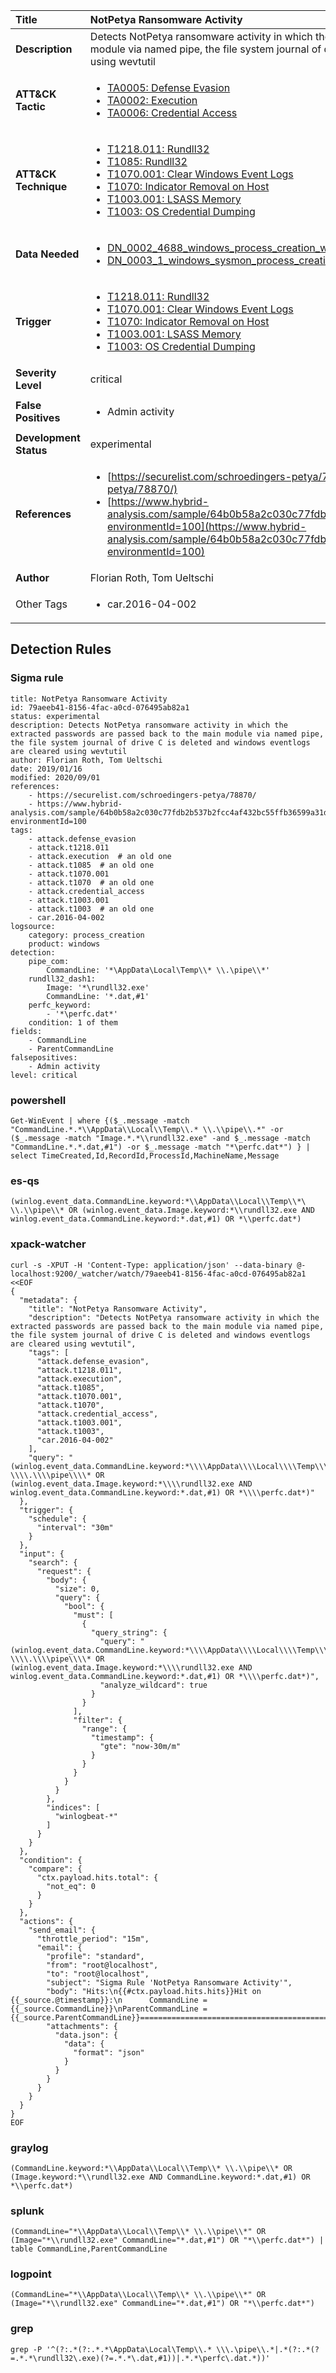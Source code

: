 | Title                    | NotPetya Ransomware Activity       |
|:-------------------------|:------------------|
| **Description**          | Detects NotPetya ransomware activity in which the extracted passwords are passed back to the main module via named pipe, the file system journal of drive C is deleted and windows eventlogs are cleared using wevtutil |
| **ATT&amp;CK Tactic**    |  <ul><li>[TA0005: Defense Evasion](https://attack.mitre.org/tactics/TA0005)</li><li>[TA0002: Execution](https://attack.mitre.org/tactics/TA0002)</li><li>[TA0006: Credential Access](https://attack.mitre.org/tactics/TA0006)</li></ul>  |
| **ATT&amp;CK Technique** | <ul><li>[T1218.011: Rundll32](https://attack.mitre.org/techniques/T1218/011)</li><li>[T1085: Rundll32](https://attack.mitre.org/techniques/T1085)</li><li>[T1070.001: Clear Windows Event Logs](https://attack.mitre.org/techniques/T1070/001)</li><li>[T1070: Indicator Removal on Host](https://attack.mitre.org/techniques/T1070)</li><li>[T1003.001: LSASS Memory](https://attack.mitre.org/techniques/T1003/001)</li><li>[T1003: OS Credential Dumping](https://attack.mitre.org/techniques/T1003)</li></ul>  |
| **Data Needed**          | <ul><li>[DN_0002_4688_windows_process_creation_with_commandline](../Data_Needed/DN_0002_4688_windows_process_creation_with_commandline.md)</li><li>[DN_0003_1_windows_sysmon_process_creation](../Data_Needed/DN_0003_1_windows_sysmon_process_creation.md)</li></ul>  |
| **Trigger**              | <ul><li>[T1218.011: Rundll32](../Triggers/T1218.011.md)</li><li>[T1070.001: Clear Windows Event Logs](../Triggers/T1070.001.md)</li><li>[T1070: Indicator Removal on Host](../Triggers/T1070.md)</li><li>[T1003.001: LSASS Memory](../Triggers/T1003.001.md)</li><li>[T1003: OS Credential Dumping](../Triggers/T1003.md)</li></ul>  |
| **Severity Level**       | critical |
| **False Positives**      | <ul><li>Admin activity</li></ul>  |
| **Development Status**   | experimental |
| **References**           | <ul><li>[https://securelist.com/schroedingers-petya/78870/](https://securelist.com/schroedingers-petya/78870/)</li><li>[https://www.hybrid-analysis.com/sample/64b0b58a2c030c77fdb2b537b2fcc4af432bc55ffb36599a31d418c7c69e94b1?environmentId=100](https://www.hybrid-analysis.com/sample/64b0b58a2c030c77fdb2b537b2fcc4af432bc55ffb36599a31d418c7c69e94b1?environmentId=100)</li></ul>  |
| **Author**               | Florian Roth, Tom Ueltschi |
| Other Tags           | <ul><li>car.2016-04-002</li></ul> | 

## Detection Rules

### Sigma rule

```
title: NotPetya Ransomware Activity
id: 79aeeb41-8156-4fac-a0cd-076495ab82a1
status: experimental
description: Detects NotPetya ransomware activity in which the extracted passwords are passed back to the main module via named pipe, the file system journal of drive C is deleted and windows eventlogs are cleared using wevtutil
author: Florian Roth, Tom Ueltschi
date: 2019/01/16
modified: 2020/09/01
references:
    - https://securelist.com/schroedingers-petya/78870/
    - https://www.hybrid-analysis.com/sample/64b0b58a2c030c77fdb2b537b2fcc4af432bc55ffb36599a31d418c7c69e94b1?environmentId=100
tags:
    - attack.defense_evasion
    - attack.t1218.011
    - attack.execution  # an old one
    - attack.t1085  # an old one
    - attack.t1070.001
    - attack.t1070  # an old one
    - attack.credential_access
    - attack.t1003.001
    - attack.t1003  # an old one
    - car.2016-04-002
logsource:
    category: process_creation
    product: windows
detection:
    pipe_com:
        CommandLine: '*\AppData\Local\Temp\\* \\.\pipe\\*'
    rundll32_dash1:
        Image: '*\rundll32.exe'
        CommandLine: '*.dat,#1'
    perfc_keyword:
        - '*\perfc.dat*'
    condition: 1 of them
fields:
    - CommandLine
    - ParentCommandLine
falsepositives:
    - Admin activity
level: critical

```





### powershell
    
```
Get-WinEvent | where {($_.message -match "CommandLine.*.*\\AppData\\Local\\Temp\\.* \\.\\pipe\\.*" -or ($_.message -match "Image.*.*\\rundll32.exe" -and $_.message -match "CommandLine.*.*.dat,#1") -or $_.message -match "*\perfc.dat*") } | select TimeCreated,Id,RecordId,ProcessId,MachineName,Message
```


### es-qs
    
```
(winlog.event_data.CommandLine.keyword:*\\AppData\\Local\\Temp\\*\ \\.\\pipe\\* OR (winlog.event_data.Image.keyword:*\\rundll32.exe AND winlog.event_data.CommandLine.keyword:*.dat,#1) OR *\\perfc.dat*)
```


### xpack-watcher
    
```
curl -s -XPUT -H 'Content-Type: application/json' --data-binary @- localhost:9200/_watcher/watch/79aeeb41-8156-4fac-a0cd-076495ab82a1 <<EOF
{
  "metadata": {
    "title": "NotPetya Ransomware Activity",
    "description": "Detects NotPetya ransomware activity in which the extracted passwords are passed back to the main module via named pipe, the file system journal of drive C is deleted and windows eventlogs are cleared using wevtutil",
    "tags": [
      "attack.defense_evasion",
      "attack.t1218.011",
      "attack.execution",
      "attack.t1085",
      "attack.t1070.001",
      "attack.t1070",
      "attack.credential_access",
      "attack.t1003.001",
      "attack.t1003",
      "car.2016-04-002"
    ],
    "query": "(winlog.event_data.CommandLine.keyword:*\\\\AppData\\\\Local\\\\Temp\\\\*\\ \\\\.\\\\pipe\\\\* OR (winlog.event_data.Image.keyword:*\\\\rundll32.exe AND winlog.event_data.CommandLine.keyword:*.dat,#1) OR *\\\\perfc.dat*)"
  },
  "trigger": {
    "schedule": {
      "interval": "30m"
    }
  },
  "input": {
    "search": {
      "request": {
        "body": {
          "size": 0,
          "query": {
            "bool": {
              "must": [
                {
                  "query_string": {
                    "query": "(winlog.event_data.CommandLine.keyword:*\\\\AppData\\\\Local\\\\Temp\\\\*\\ \\\\.\\\\pipe\\\\* OR (winlog.event_data.Image.keyword:*\\\\rundll32.exe AND winlog.event_data.CommandLine.keyword:*.dat,#1) OR *\\\\perfc.dat*)",
                    "analyze_wildcard": true
                  }
                }
              ],
              "filter": {
                "range": {
                  "timestamp": {
                    "gte": "now-30m/m"
                  }
                }
              }
            }
          }
        },
        "indices": [
          "winlogbeat-*"
        ]
      }
    }
  },
  "condition": {
    "compare": {
      "ctx.payload.hits.total": {
        "not_eq": 0
      }
    }
  },
  "actions": {
    "send_email": {
      "throttle_period": "15m",
      "email": {
        "profile": "standard",
        "from": "root@localhost",
        "to": "root@localhost",
        "subject": "Sigma Rule 'NotPetya Ransomware Activity'",
        "body": "Hits:\n{{#ctx.payload.hits.hits}}Hit on {{_source.@timestamp}}:\n      CommandLine = {{_source.CommandLine}}\nParentCommandLine = {{_source.ParentCommandLine}}================================================================================\n{{/ctx.payload.hits.hits}}",
        "attachments": {
          "data.json": {
            "data": {
              "format": "json"
            }
          }
        }
      }
    }
  }
}
EOF

```


### graylog
    
```
(CommandLine.keyword:*\\AppData\\Local\\Temp\\* \\.\\pipe\\* OR (Image.keyword:*\\rundll32.exe AND CommandLine.keyword:*.dat,#1) OR *\\perfc.dat*)
```


### splunk
    
```
(CommandLine="*\\AppData\\Local\\Temp\\* \\.\\pipe\\*" OR (Image="*\\rundll32.exe" CommandLine="*.dat,#1") OR "*\\perfc.dat*") | table CommandLine,ParentCommandLine
```


### logpoint
    
```
(CommandLine="*\\AppData\\Local\\Temp\\* \\.\\pipe\\*" OR (Image="*\\rundll32.exe" CommandLine="*.dat,#1") OR "*\\perfc.dat*")
```


### grep
    
```
grep -P '^(?:.*(?:.*.*\AppData\Local\Temp\\.* \\\.\pipe\\.*|.*(?:.*(?=.*.*\rundll32\.exe)(?=.*.*\.dat,#1))|.*.*\perfc\.dat.*))'
```



